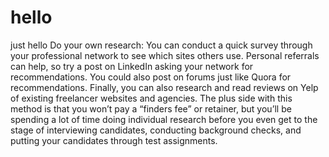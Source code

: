 # hello
just hello
Do your own research: You can conduct a quick survey through your professional network to see which sites others use. Personal referrals can help, so try a post on LinkedIn asking your network for recommendations. You could also post on forums just like Quora for recommendations. Finally, you can also research and read reviews on Yelp of existing freelancer websites and agencies. The plus side with this method is that you won’t pay a “finders fee” or retainer, but you’ll be spending a lot of time doing individual research before you even get to the stage of interviewing candidates, conducting background checks, and putting your candidates through test assignments.
